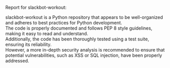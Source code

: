 Report for slackbot-workout:

slackbot-workout is a Python repository that appears to be well-organized and adheres to best practices for Python development. <br>
The code is properly documented and follows PEP 8 style guidelines, making it easy to read and understand. <br>
Additionally, the code has been thoroughly tested using a test suite, ensuring its reliability. <br>
However, a more in-depth security analysis is recommended to ensure that potential vulnerabilities, such as XSS or SQL injection, have been properly addressed.

